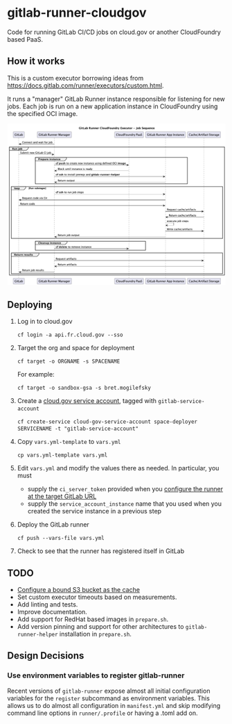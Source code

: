 # gitlab-runner-cloudgov
Code for running GitLab CI/CD jobs on cloud.gov or another CloudFoundry based
PaaS.

## How it works

This is a custom executor borrowing ideas from https://docs.gitlab.com/runner/executors/custom.html.

It runs a "manager" GitLab Runner instance responsible for listening for new
jobs. Each job is run on a new application instance in CloudFoundry using the
specified OCI image.

![Fig 1 - Job sequence overview](doc/gitlab-runner-cf-driver-sequence.png)

## Deploying

1. Log in to cloud.gov
    ```
    cf login -a api.fr.cloud.gov --sso
    ```

2. Target the org and space for deployment
    ```
    cf target -o ORGNAME -s SPACENAME
    ```
    For example:
    ```
    cf target -o sandbox-gsa -s bret.mogilefsky
    ```
3. Create a [cloud.gov service account](https://cloud.gov/docs/services/cloud-gov-service-account/), tagged with `gitlab-service-account`
    ```
    cf create-service cloud-gov-service-account space-deployer SERVICENAME -t "gitlab-service-account"
    ```

4. Copy `vars.yml-template` to `vars.yml`
    ```
    cp vars.yml-template vars.yml
    ```

5. Edit `vars.yml` and modify the values there as needed. In particular, you must 
    * supply the `ci_server_token` provided when you [configure the runner at the target GitLab URL](https://docs.gitlab.com/ee/tutorials/create_register_first_runner/#create-and-register-a-project-runner)
    * supply the `service_account_instance` name that you used when you created the service instance in a previous step

6. Deploy the GitLab runner
    ```
    cf push --vars-file vars.yml
    ```
7. Check to see that the runner has registered itself in GitLab

## TODO

- [Configure a bound S3 bucket as the cache](https://docs.gitlab.com/runner/configuration/advanced-configuration.html#the-runnerscaches3-section)
- Set custom executor timeouts based on measurements.
- Add linting and tests.
- Improve documentation.
- Add support for RedHat based images in `prepare.sh`.
- Add version pinning and support for other architectures to `gitlab-runner-helper`
  installation in `prepare.sh`.

## Design Decisions

### Use environment variables to register gitlab-runner

Recent versions of `gitlab-runner` expose almost all initial configuration
variables for the `register` subcommand as environment variables. This allows
us to do almost all configuration in `manifest.yml` and skip modifying
command line options in `runner/.profile` or having a .toml add on.
